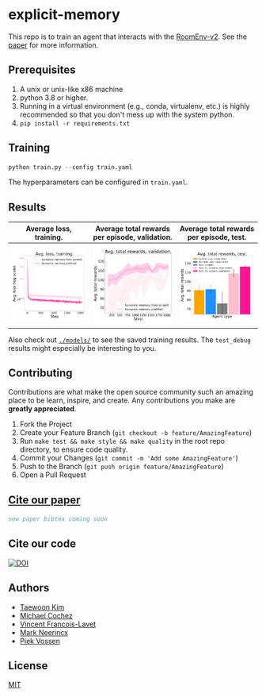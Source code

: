 # explicit-memory

This repo is to train an agent that interacts with the [RoomEnv-v2](https://github.com/tae898/room-env).
See the [paper](todo/update/the/paper) for more information.

## Prerequisites

1. A unix or unix-like x86 machine
1. python 3.8 or higher.
1. Running in a virtual environment (e.g., conda, virtualenv, etc.) is highly recommended so that you don't mess up with the system python.
1. `pip install -r requirements.txt`

## Training

```python
python train.py --config train.yaml
```

The hyperparameters can be configured in `train.yaml`.

## Results

|                 Average loss, training.                  |         Average total rewards per episode, validation.          |             Average total rewards per episode, test.             |
| :------------------------------------------------------: | :-------------------------------------------------------------: | :--------------------------------------------------------------: |
| ![](./figures/des_size%3Dl-capacity%3D32-train_loss.svg) | ![](./figures/des_size=l-capacity=32-val_total_reward_mean.svg) | ![](./figures/des_size=l-capacity=32-test_total_reward_mean.svg) |

Also check out [`./models/`](./models) to see the saved training results. The `test_debug`
results might especially be interesting to you.

## Contributing

Contributions are what make the open source community such an amazing place to be learn, inspire, and create. Any contributions you make are **greatly appreciated**.

1. Fork the Project
1. Create your Feature Branch (`git checkout -b feature/AmazingFeature`)
1. Run `make test && make style && make quality` in the root repo directory, to ensure code quality.
1. Commit your Changes (`git commit -m 'Add some AmazingFeature'`)
1. Push to the Branch (`git push origin feature/AmazingFeature`)
1. Open a Pull Request

## [Cite our paper](todo/update/the/paper)

```bibtex
new paper bibtex coming soon
```

## Cite our code

[![DOI](https://zenodo.org/badge/411241603.svg)](https://zenodo.org/badge/latestdoi/411241603)

## Authors

- [Taewoon Kim](https://taewoon.kim/)
- [Michael Cochez](https://www.cochez.nl/)
- [Vincent Francois-Lavet](http://vincent.francois-l.be/)
- [Mark Neerincx](https://ocw.tudelft.nl/teachers/m_a_neerincx/)
- [Piek Vossen](https://vossen.info/)

## License

[MIT](https://choosealicense.com/licenses/mit/)
